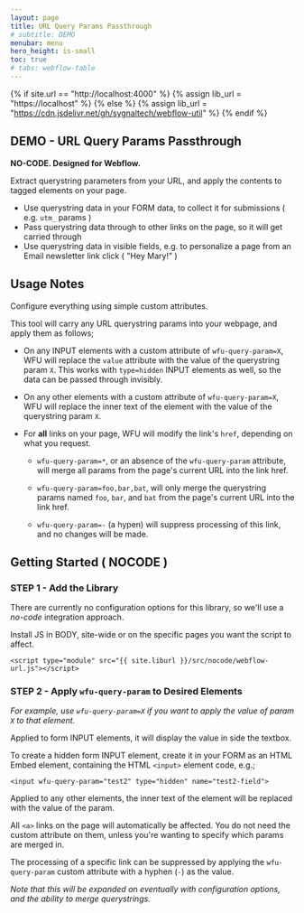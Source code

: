 ```yaml
---
layout: page
title: URL Query Params Passthrough
# subtitle: DEMO
menubar: menu
hero_height: is-small
toc: true
# tabs: webflow-table
---
```


{% if site.url == "http://localhost:4000" %}
{% assign lib_url = "https://localhost" %}
{% else %}
{% assign lib_url = "https://cdn.jsdelivr.net/gh/sygnaltech/webflow-util" %}
{% endif %}


## DEMO - URL Query Params Passthrough

<!-- a class="button is-danger" href="https://sygnal-webflow-utils.webflow.io/url/test-all-params/test?u=1&v=12&test1=ziggy&test2=marlow" target="_blank">View Demonstration in Webflow</a-->

**NO-CODE. Designed for Webflow.**

Extract querystring parameters from your URL, and apply the contents to tagged elements on your page.

- Use querystring data in your FORM data, to collect it for submissions ( e.g. `utm_` params )
- Pass querystring data through to other links on the page, so it will get carried through
- Use querystring data in visible fields, e.g. to personalize a page from an Email newsletter link click ( "Hey Mary!" )

## Usage Notes

Configure everything using simple custom attributes. 

This tool will carry any URL querystring params into your webpage, and apply them as follows;

- On any INPUT elements with a custom attribute of `wfu-query-param=X`, 
WFU will replace the `value` attribute with the value of the querystring param `X`.
This works with `type=hidden` INPUT elements as well, so the data can be passed through invisibly. 

- On any other elements with a custom attribute of `wfu-query-param=X`, 
WFU will replace the inner text of the element with the value of the querystring param `X`. 

- For **all** links on your page, WFU will modify the link's `href`, depending on what you request.

	- `wfu-query-param=*`, or an absence of the `wfu-query-param` attribute, will merge all params from the page's current URL into the link href.

	- `wfu-query-param=foo,bar,bat`, will only merge the querystring params named `foo`, `bar`, and `bat` from the page's current URL into the link href.

	- `wfu-query-param=-` (a hypen) will suppress processing of this link, and no changes will be made. 


## Getting Started ( NOCODE )


### STEP 1 - Add the Library


There are currently no configuration options for this library, so we'll use a *no-code* integration approach.

Install JS in BODY, site-wide or on the specific pages you want the script to affect.

```
<script type="module" src="{{ site.liburl }}/src/nocode/webflow-url.js"></script>
```



### STEP 2 - Apply `wfu-query-param` to Desired Elements

*For example, use `wfu-query-param=X` if you want to apply the value of param `X` to that element.*

Applied to form INPUT elements, it will display the value in side the textbox.

To create a hidden form INPUT element, create it in your FORM as an HTML Embed element,
containing the HTML `<input>` element code, e.g.;

```
<input wfu-query-param="test2" type="hidden" name="test2-field">
```

Applied to any other elements, the inner text of the element will be replaced with the value of the param.

All `<a>` links on the page will automatically be affected. 
You do not need the custom attribute on them, unless you're wanting to specify which params are merged in.

The processing of a specific link can be suppressed by applying the `wfu-query-param` custom attribute with a hyphen (`-`) as the value.

*Note that this will be expanded on eventually with configuration options, and the ability to merge querystrings.*


